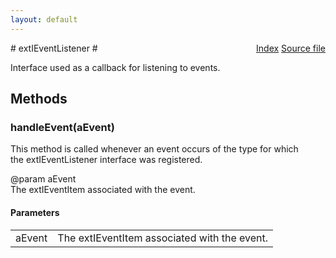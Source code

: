 ```yaml
---
layout: default
---
```

<div class='links' style='float:right'><a href="../index.html">Index</a>
<a href="http://dxr.mozilla.org/mozilla-central/source/toolkit/components/exthelper/extIApplication.idl">Source file</a>
</div>
# extIEventListener #
  
Interface used as a callback for listening to events.  
  

## Methods ##

### handleEvent(aEvent) ###
  
This method is called whenever an event occurs of the type for which   
the extIEventListener interface was registered.  
  
@param   aEvent  
         The extIEventItem associated with the event.  
  

#### Parameters ####

<table>

<tr>
<td>aEvent</td>
<td>         The extIEventItem associated with the event.  
</td>
</tr>

</table>
